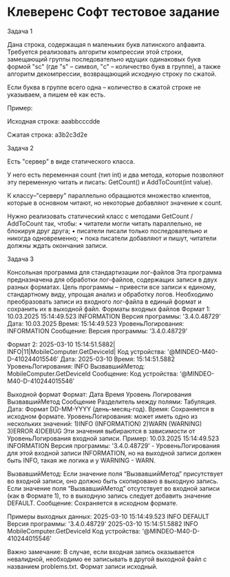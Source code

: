 # Клеверенс Софт тестовое задание

Задача 1

Дана строка, содержащая n маленьких букв латинского алфавита. Требуется реализовать алгоритм компрессии этой строки, замещающий группы последовательно идущих одинаковых букв формой "sc" (где "s" – символ, "с" – количество букв в группе), а также алгоритм декомпрессии, возвращающий исходную строку по сжатой.

Если буква в группе всего одна – количество в сжатой строке не указываем, а пишем её как есть.

Пример:

Исходная строка: aaabbcccdde

Сжатая строка: a3b2c3d2e


Задача 2

Есть "сервер" в виде статического класса.

У него есть переменная count (тип int) и два метода, которые позволяют эту переменную читать и писать: GetCount() и AddToCount(int value).

К классу–"серверу" параллельно обращаются множество клиентов, которые в основном читают, но некоторые добавляют значение к count.

Нужно реализовать статический класс с методами  GetCount / AddToCount так, чтобы:
•	читатели могли читать параллельно, не блокируя друг друга;
•	писатели писали только последовательно и никогда одновременно;
•	пока писатели добавляют и пишут, читатели должны ждать окончания записи.

Задача 3

Консольная программа для стандартизации лог-файлов
Эта программа предназначена для обработки лог-файлов, содержащих записи в двух разных форматах. Цель программы – привести все записи к единому, стандартному виду, упрощая анализ и обработку логов. 
Необходимо преобразовать записи из входного лог-файла в единый формат и сохранить их в выходной файл.
Форматы входных файлов
Формат 1: 10.03.2025 15:14:49.523 INFORMATION  Версия программы: '3.4.0.48729'
Дата: 10.03.2025
Время: 15:14:49.523
УровеньЛогирования: INFORMATION
Сообщение: Версия программы: ‘3.4.0.48729’

Формат 2: 2025-03-10 15:14:51.5882| INFO|11|MobileComputer.GetDeviceId| Код устройства: '@MINDEO-M40-D-410244015546'
Дата: 2025-03-10
Время: 15:14:51.5882
УровеньЛогирования: INFO
ВызвавшийМетод: MobileComputer.GetDeviceId
Сообщение: Код устройства: ‘@MINDEO-M40-D-410244015546’

Выходной формат
Формат: Дата	Время	Уровень	Логирования	ВызвавшийМетод	Сообщение
Разделитель между полями: Табуляция.
Дата: Формат DD-MM-YYYY (день-месяц-год).
Время: Сохраняется в исходном формате.
УровеньЛогирования: может иметь одно из нескольких значений:
1)INFO (INFORMATION)
2)WARN (WARNING)
3)ERROR
4)DEBUG
Эти значения выбираются в зависимости от УровеньЛогирования входной записи. Пример:
10.03.2025 15:14:49.523 INFORMATION  Версия программы: '3.4.0.48729' - УровеньЛогирования для этой входной записи INFORMATION, но на выходной записи должен быть INFO, такая же логика и у WARNING - WARN.


ВызвавшийМетод:
Если значение поля “ВызвавшийМетод” присутствует во входной записи, оно должно быть скопировано в выходную запись.
Если значение поля “ВызвавшийМетод” отсутствует во входной записи (как в Формате 1), то в выходную запись следует добавить значение DEFAULT.
Сообщение: Сохраняется в исходном формате.

Примеры выходных данных:
2025-03-10	15:14:49.523	INFO	DEFAULT	Версия программы: '3.4.0.48729' 
2025-03-10	15:14:51.5882	INFO	MobileComputer.GetDeviceId	Код устройства: '@MINDEO-M40-D-410244015546'

Важно замечание:
В случае, если входная запись оказывается невалидной, необходимо ее записывать в другой выходной файл с названием problems.txt. Формат записи исходный.
